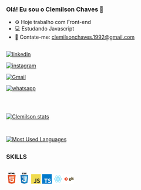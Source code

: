 ### Olá! Eu sou o Clemilson Chaves 👋

- ⚙ Hoje trabalho com Front-end
- 💻 Estudando Javascript
- 📧 Contate-me: clemilsonchaves.1992@gmail.com

##

[![linkedin](https://img.shields.io/badge/LinkedIn-0077B5?style=for-the-badge&logo=linkedin&logoColor=white)](https://linkedin.com/in/clemilsonchaves)
  
[![instagram](https://img.shields.io/badge/Instagram-E4405F?style=for-the-badge&logo=instagram&logoColor=white)](https://instagram.com/clemilsonchaves)
  
[![Gmail](https://img.shields.io/badge/Gmail-D14836?style=for-the-badge&logo=gmail&logoColor=white)](https://clemilsonchaves.1992@gmail.com) 
  
[![whatsapp](https://img.shields.io/badge/whatsapp-25D366?style=for-the-badge&logo=whatsapp&logoColor=white)](https://wa.me/5511952838766)

##

<div style="display: inline_block"><br>
  
[![Clemilson stats](https://github-readme-stats.vercel.app/api?username=clemilsonchaves&show_icons=true&theme=tokyonight)](https://github.com/clemilsonchaves/github-readme-stats)

<br>

[![Most Used Languages](https://github-readme-stats.vercel.app/api/top-langs/?username=clemilsonchaves&show_icons=true&theme=tokyonight)](https://github.com/clemilsonchaves/github-readme-stats)
</div>

##

<h3>SKILLS</h3>
<div style="display: inline_block"><br>
 <code><img height="30" src="https://raw.githubusercontent.com/github/explore/80688e429a7d4ef2fca1e82350fe8e3517d3494d/topics/html/html.png"></code>
 <code><img height="30" src="https://raw.githubusercontent.com/github/explore/80688e429a7d4ef2fca1e82350fe8e3517d3494d/topics/css/css.png"></code>
 <code><img height="26" src="https://raw.githubusercontent.com/github/explore/80688e429a7d4ef2fca1e82350fe8e3517d3494d/topics/javascript/javascript.png"></code>
 <code><img height="26" src="https://raw.githubusercontent.com/github/explore/80688e429a7d4ef2fca1e82350fe8e3517d3494d/topics/typescript/typescript.png"></code>
 <code><img height="26" src="https://raw.githubusercontent.com/github/explore/80688e429a7d4ef2fca1e82350fe8e3517d3494d/topics/react/react.png"></code>
 <code><img height="26" src="https://raw.githubusercontent.com/github/explore/80688e429a7d4ef2fca1e82350fe8e3517d3494d/topics/git/git.png"></code>
</div> 
 


